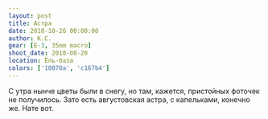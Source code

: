 ```yaml
---
layout: post
title: Астра
date: 2018-10-26 00:00:00
author: К.С.
gear: [E-3, 35mm macro]
shoot_date: 2018-08-20
location: Ёль-база
colors: ['10070a', 'c167b4']
---
```

С утра нынче цветы были в снегу, но там, кажется, пристойных фоточек не получилось. Зато есть августовская астра, с капельками, конечно же. Нате вот.
